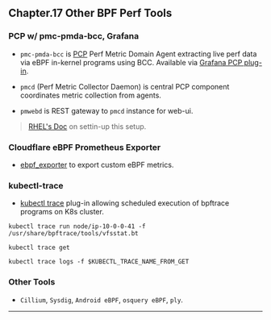 
## Chapter.17 Other BPF Perf Tools

### PCP w/ pmc-pmda-bcc, Grafana

* `pmc-pmda-bcc` is [PCP](https://pcp.io) Perf Metric Domain Agent extracting live perf data via eBPF in-kernel programs using BCC. Available via [Grafana PCP plug-in](https://grafana-pcp.readthedocs.io/en/latest/quickstart.html).

* `pmcd` (Perf Metric Collector Daemon) is central PCP component coordinates metric collection from agents.

* `pmwebd` is REST gateway to `pmcd` instance for web-ui.

> [RHEL's Doc](https://access.redhat.com/documentation/en-us/red_hat_enterprise_linux/8/html/monitoring_and_managing_system_status_and_performance/setting-up-graphical-representation-of-pcp-metrics_monitoring-and-managing-system-status-and-performance) on settin-up this setup.


### Cloudflare eBPF Prometheus Exporter

* [ebpf\_exporter](https://github.com/cloudflare/ebpf_exporter) to export custom eBPF metrics.


### kubectl-trace

* [kubectl trace](https://github.com/iovisor/kubectl-trace) plug-in allowing scheduled execution of bpftrace programs on K8s cluster.

```
kubectl trace run node/ip-10-0-0-41 -f /usr/share/bpftrace/tools/vfsstat.bt

kubectl trace get

kubectl trace logs -f $KUBECTL_TRACE_NAME_FROM_GET
```


### Other Tools

* `Cillium`, `Sysdig`, `Android eBPF`, `osquery eBPF`, `ply`.

---

